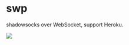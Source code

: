 # swp
shadowsocks over WebSocket, support Heroku.

[![](https://www.herokucdn.com/deploy/button.svg)](https://heroku.com/deploy?template=https://github.com/Elrond-X/swp/tree/deploy)
